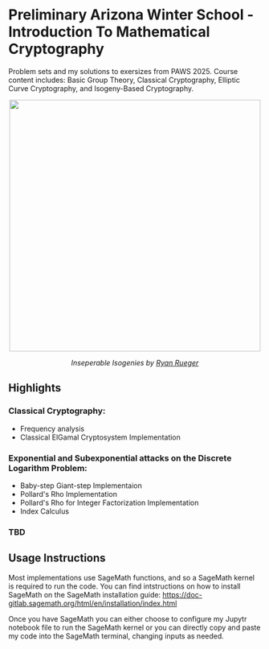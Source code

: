 # Preliminary Arizona Winter School - Introduction To Mathematical Cryptography

Problem sets and my solutions to exersizes from PAWS 2025. Course content includes: Basic Group Theory, Classical Cryptography, Elliptic Curve Cryptography, and Isogeny-Based Cryptography.

<div align="center">
  <img src="https://github.com/user-attachments/assets/242310e9-07ac-4ff2-a9a5-682e92453275" width="500"/>
  <p><em>Inseperable Isogenies by <a href="https://rueg.re/">Ryan Rueger</a></em></p>
</div>

## Highlights
### Classical Cryptography:
- Frequency analysis
- Classical ElGamal Cryptosystem Implementation

### Exponential and Subexponential attacks on the Discrete Logarithm Problem:

- Baby-step Giant-step Implementaion
- Pollard's Rho Implementation
- Pollard's Rho for Integer Factorization Implementation
- Index Calculus

### TBD

## Usage Instructions

Most implementations use SageMath functions, and so a SageMath kernel is required to run the code. You can find intstructions on how to install SageMath on the SageMath installation guide: https://doc-gitlab.sagemath.org/html/en/installation/index.html

Once you have SageMath you can either choose to configure my Jupytr notebook file to run the SageMath kernel or you can directly copy and paste my code into the SageMath terminal, changing inputs as needed.

